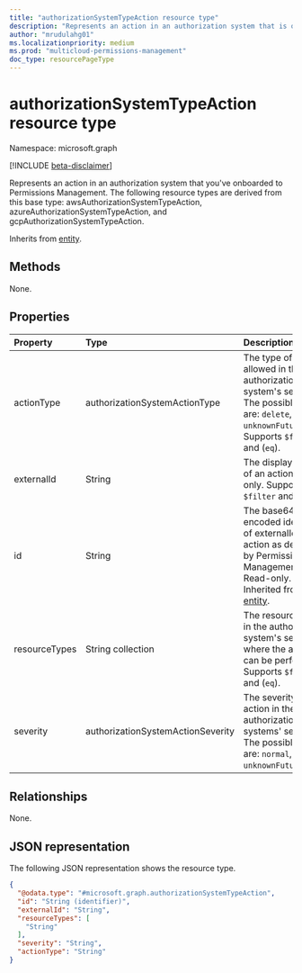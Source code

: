 ```yaml
---
title: "authorizationSystemTypeAction resource type"
description: "Represents an action in an authorization system that is onboarded to Permissions Management."
author: "mrudulahg01"
ms.localizationpriority: medium
ms.prod: "multicloud-permissions-management"
doc_type: resourcePageType
---
```


# authorizationSystemTypeAction resource type

Namespace: microsoft.graph

[!INCLUDE [beta-disclaimer](../../includes/beta-disclaimer.md)]

Represents an action in an authorization system that you've onboarded to Permissions Management. The following resource types are derived from this base type: awsAuthorizationSystemTypeAction, azureAuthorizationSystemTypeAction, and gcpAuthorizationSystemTypeAction.

Inherits from [entity](../resources/entity.md).

## Methods
None.

## Properties
|Property|Type|Description|
|:---|:---|:---|
|actionType|authorizationSystemActionType|The type of action allowed in the authorization system's service. The possible values are: `delete`, `read`, `unknownFutureValue`. Supports `$filter` and (`eq`).|
|externalId|String|The display name of an action. Read-only. Supports `$filter` and (`eq`).|
|id|String|The base64 encoded identifier of externalId for an action as defined by Permissions Management. Read-only. Inherited from [entity](../resources/entity.md).|
|resourceTypes|String collection|The resource types in the authorization system's service where the action can be performed. Supports `$filter` and (`eq`).|
|severity|authorizationSystemActionSeverity|The severity of the action in the authorization systems' service. The possible values are: `normal`, `high`, `unknownFutureValue`.|

## Relationships
None.

## JSON representation
The following JSON representation shows the resource type.
<!-- {
  "blockType": "resource",
  "keyProperty": "id",
  "@odata.type": "microsoft.graph.authorizationSystemTypeAction",
  "baseType": "microsoft.graph.entity",
  "openType": false
}
-->
``` json
{
  "@odata.type": "#microsoft.graph.authorizationSystemTypeAction",
  "id": "String (identifier)",
  "externalId": "String",
  "resourceTypes": [
    "String"
  ],
  "severity": "String",
  "actionType": "String"
}
```

